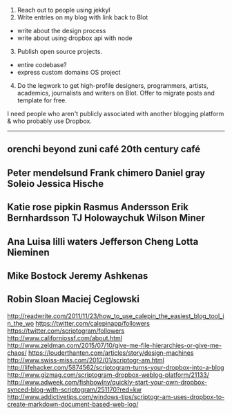 1. Reach out to people using jekkyl
2. Write entries on my blog with link back to Blot
- write about the design process
- write about using dropbox api with node
3. Publish open source projects.
- entire codebase?
- express custom domains OS project
4. Do the legwork to get high-profile designers, programmers, artists, academics, journalists and writers on Blot. Offer to migrate posts and template for free.

I need people who aren't publicly associated with another
blogging platform & who probably use Dropbox.

-------------
orenchi beyond
zuni café
20th century café
-------------
Peter mendelsund
Frank chimero
Daniel gray
Soleio
Jessica Hische
-------------
Katie rose pipkin
Rasmus Andersson
Erik Bernhardsson
TJ Holowaychuk
Wilson Miner
-------------
Ana Luisa
lilli waters
Jefferson Cheng
Lotta Nieminen
-------------
Mike Bostock
Jeremy Ashkenas
-------------
Robin Sloan
Maciej Ceglowski
-------------

http://readwrite.com/2011/11/23/how_to_use_calepin_the_easiest_blog_tool_in_the_wo
https://twitter.com/calepinapp/followers
https://twitter.com/scriptogram/followers
http://www.californiossf.com/about.html
http://www.zeldman.com/2015/07/10/give-me-file-hierarchies-or-give-me-chaos/
https://louderthanten.com/articles/story/design-machines
http://www.swiss-miss.com/2012/01/scriptogr-am.html
http://lifehacker.com/5874562/scriptogram-turns-your-dropbox-into-a-blog
http://www.gizmag.com/scriptogram-dropbox-weblog-platform/21133/
http://www.adweek.com/fishbowlny/quickly-start-your-own-dropbox-synced-blog-with-scriptogram/251170?red=kw
http://www.addictivetips.com/windows-tips/scriptogr-am-uses-dropbox-to-create-markdown-document-based-web-log/